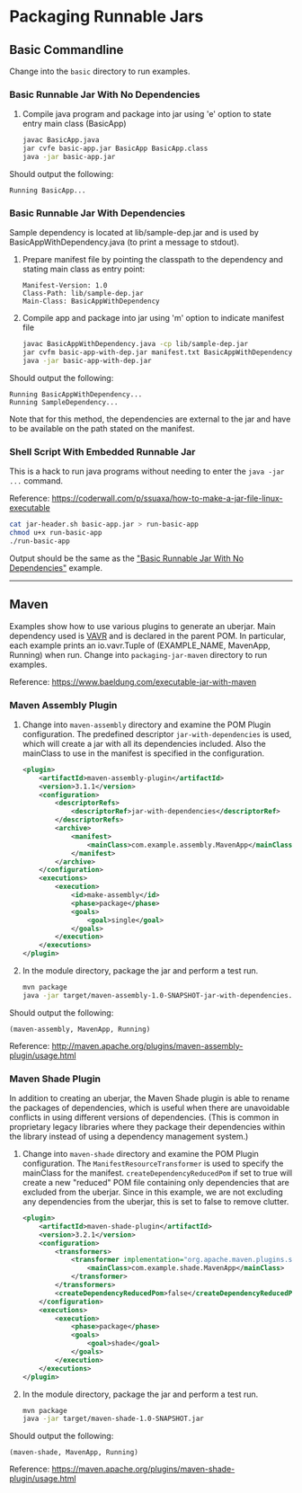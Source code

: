 # Packaging Runnable Jars

## Basic Commandline
Change into the `basic` directory to run examples.

### Basic Runnable Jar With No Dependencies
1. Compile java program and package into jar using 'e' option to state entry main class  (BasicApp)
    ```bash
    javac BasicApp.java
    jar cvfe basic-app.jar BasicApp BasicApp.class
    java -jar basic-app.jar
    ```
Should output the following:
```console
Running BasicApp...
```

### Basic Runnable Jar With Dependencies
Sample dependency is located at lib/sample-dep.jar and is used by BasicAppWithDependency.java (to print a message to stdout).
1. Prepare manifest file by pointing the classpath to the dependency and stating main class as entry point:
    ```
    Manifest-Version: 1.0
    Class-Path: lib/sample-dep.jar
    Main-Class: BasicAppWithDependency
    ```
2. Compile app and package into jar using 'm' option to indicate manifest file
    ```bash
    javac BasicAppWithDependency.java -cp lib/sample-dep.jar
    jar cvfm basic-app-with-dep.jar manifest.txt BasicAppWithDependency.class
    java -jar basic-app-with-dep.jar
    ```
Should output the following:
```console
Running BasicAppWithDependency...
Running SampleDependency...
```
Note that for this method, the dependencies are external to the jar and have to be available on the path stated on the manifest.

### Shell Script With Embedded Runnable Jar
This is a hack to run java programs without needing to enter the `java -jar ...` command.

Reference: https://coderwall.com/p/ssuaxa/how-to-make-a-jar-file-linux-executable

```bash
cat jar-header.sh basic-app.jar > run-basic-app
chmod u+x run-basic-app
./run-basic-app
```
Output should be the same as the ["Basic Runnable Jar With No Dependencies"](#basic-runnable-jar-with-no-dependencies) example.

---

## Maven
Examples show how to use various plugins to generate an uberjar.
Main dependency used is [VAVR](http://www.vavr.io/) and is declared in the parent POM. In particular, each example prints an io.vavr.Tuple of (EXAMPLE_NAME, MavenApp, Running) when run.
Change into `packaging-jar-maven` directory to run examples.

Reference: https://www.baeldung.com/executable-jar-with-maven

### Maven Assembly Plugin
1. Change into `maven-assembly` directory and examine the POM Plugin configuration. The predefined descriptor `jar-with-dependencies` is used, which will create a jar with all its dependencies included. Also the mainClass to use in the manifest is specified in the configuration.
    ```xml
    <plugin>
        <artifactId>maven-assembly-plugin</artifactId>
        <version>3.1.1</version>
        <configuration>
            <descriptorRefs>
                <descriptorRef>jar-with-dependencies</descriptorRef>
            </descriptorRefs>
            <archive>
                <manifest>
                    <mainClass>com.example.assembly.MavenApp</mainClass>
                </manifest>
            </archive>
        </configuration>
        <executions>
            <execution>
                <id>make-assembly</id>
                <phase>package</phase>
                <goals>
                    <goal>single</goal>
                </goals>
            </execution>
        </executions>
    </plugin>
    ```
2. In the module directory, package the jar and perform a test run.
    ```bash
    mvn package
    java -jar target/maven-assembly-1.0-SNAPSHOT-jar-with-dependencies.jar
    ```
Should output the following:
```console
(maven-assembly, MavenApp, Running)
```

Reference: http://maven.apache.org/plugins/maven-assembly-plugin/usage.html

### Maven Shade Plugin
In addition to creating an uberjar, the Maven Shade plugin is able to rename the packages of dependencies, which is useful when there are unavoidable conflicts in using different versions of dependencies. (This is common in proprietary legacy libraries where they package their dependencies within the library instead of using a dependency management system.)
1. Change into `maven-shade` directory and examine the POM Plugin configuration. The `ManifestResourceTransformer` is used to specify the mainClass for the manifest. `createDependencyReducedPom` if set to true will create a new "reduced" POM file containing only dependencies that are excluded from the uberjar. Since in this example, we are not excluding any dependencies from the uberjar, this is set to false to remove clutter.  
    ```xml
    <plugin>
        <artifactId>maven-shade-plugin</artifactId>
        <version>3.2.1</version>
        <configuration>
            <transformers>
                <transformer implementation="org.apache.maven.plugins.shade.resource.ManifestResourceTransformer">
                    <mainClass>com.example.shade.MavenApp</mainClass>
                </transformer>
            </transformers>
            <createDependencyReducedPom>false</createDependencyReducedPom>
        </configuration>
        <executions>
            <execution>
                <phase>package</phase>
                <goals>
                    <goal>shade</goal>
                </goals>
            </execution>
        </executions>
    </plugin>
    ```
2. In the module directory, package the jar and perform a test run.
    ```bash
    mvn package
    java -jar target/maven-shade-1.0-SNAPSHOT.jar
    ```
Should output the following:
```console
(maven-shade, MavenApp, Running)
```

Reference: https://maven.apache.org/plugins/maven-shade-plugin/usage.html
